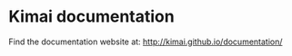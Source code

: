 Kimai documentation
====================

Find the documentation website at: http://kimai.github.io/documentation/
